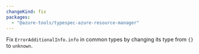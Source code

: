 ```yaml
---
changeKind: fix
packages:
  - "@azure-tools/typespec-azure-resource-manager"
---
```


Fix `ErrorAdditionalInfo.info` in common types by changing its type from `{}` to `unknown`.
